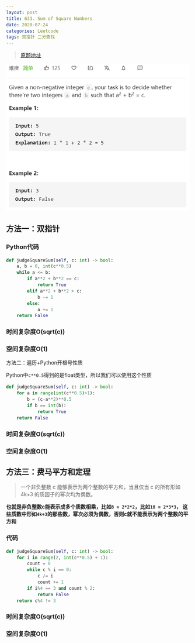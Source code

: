 ```yaml
---
layout: post
title: 633. Sum of Square Numbers
date: 2020-07-24
categories: Leetcode
tags: 双指针 二分查找
---
```


> [原题地址](https://leetcode-cn.com/problems/two-sum-ii-input-array-is-sorted/description/) 

![](/images/posts/2020/07/2402.png)


## 方法一：双指针

### Python代码
```python
def judgeSquareSum(self, c: int) -> bool:
    a, b = 0, int(c**0.5)
    while a <= b:
        if a**2 + b**2 == c:
            return True
        elif a**2 + b**2 > c:
            b -= 1
        else:
            a += 1
    return False
```

### 时间复杂度O(sqrt(c))
### 空间复杂度O(1)

方法二：遍历+Python开根号性质

Python中`c**0.5`得到的是float类型，所以我们可以使用这个性质

```python
def judgeSquareSum(self, c: int) -> bool:
    for a in range(int(c**0.5)+1):
        b = (c-a**2)**0.5
        if b == int(b):
            return True
    return False
```

### 时间复杂度O(sqrt(c))
### 空间复杂度O(1)

## 方法三：费马平方和定理

> 一个非负整数 c 能够表示为两个整数的平方和，当且仅当 c 的所有形如 4k+3 的质因子的幂次均为偶数。

**也就是非负整数c能表示成多个质数相乘，比如`8 = 2*2*2`，比如`18 = 2*3*3`， 这些质数中形如`4k+3`的那些数，幂次必须为偶数，否则c就不能表示为两个整数的平方和**

### 代码
```python
def judgeSquareSum(self, c: int) -> bool:
    for i in range(2, int(c**0.5) + 1):
        count = 0
        while c % i == 0:
            c /= i
            count += 1
        if i%4 == 3 and count % 2:
            return False
    return c%4 != 3
```

### 时间复杂度O(sqrt(c))
### 空间复杂度O(1)